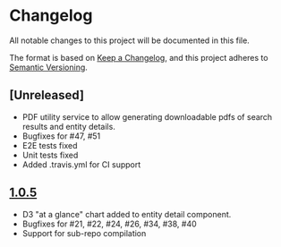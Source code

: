 # Changelog

All notable changes to this project will be documented in this file.

The format is based on [Keep a Changelog](https://keepachangelog.com/en/1.0.0/),
and this project adheres to [Semantic Versioning](https://semver.org/spec/v2.0.0.html).

## [Unreleased]

- PDF utility service to allow generating downloadable pdfs of search results and entity details.
- Bugfixes for #47, #51
- E2E tests fixed
- Unit tests fixed
- Added .travis.yml for CI support

## [1.0.5](https://github.com/senzingiris/sdk-components-ng/releases/tag/1.0.5)

- D3 "at a glance" chart added to entity detail component.
- Bugfixes for #21, #22, #24, #26, #34, #38, #40
- Support for sub-repo compilation
  